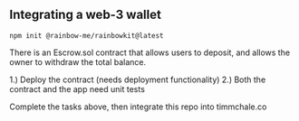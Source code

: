 ## Integrating a web-3 wallet

```
npm init @rainbow-me/rainbowkit@latest
```

There is an Escrow.sol contract that allows users to deposit, and allows the owner to withdraw the total balance.

1.) Deploy the contract (needs deployment functionality) 
2.) Both the contract and the app need unit tests

Complete the tasks above, then integrate this repo into timmchale.co 

